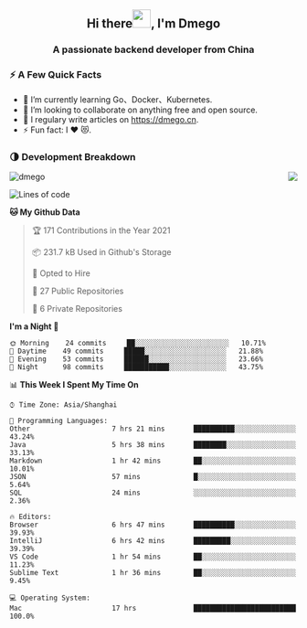 <h2 align="center">Hi there<img src="https://cdn.jsdelivr.net/gh/dmego/images/img/Hi.gif" height="32" />, I'm Dmego </h2>
<h3 align="center">A passionate backend developer from China</h3>

### ⚡️ A Few Quick Facts

<ul>
    <li> 🌱 I’m currently learning Go、Docker、Kubernetes.</li>
    <li> 👯 I’m looking to collaborate on anything free and open source.</li>
    <li> 📝 I regulary write articles on <a href="https://dmego.cn">https://dmego.cn</a>.</li>
    <li> ⚡ Fun fact: I ❤️ 😻.</li>
</ul>

### 🌗 Development Breakdown

<img src="https://komarev.com/ghpvc/?username=dmego" alt="dmego" />

<img align="right" src="https://github-readme-stats.vercel.app/api?username=dmego&show_icons=true&icon_color=1573B3&hide_title=true&text_color=718096&bg_color=00000000&hide_border=true"/>

<!--START_SECTION:waka-->
![Lines of code](https://img.shields.io/badge/From%20Hello%20World%20I%27ve%20Written-228294%20lines%20of%20code-blue)

**🐱 My Github Data** 

> 🏆 171 Contributions in the Year 2021
 > 
> 📦 231.7 kB Used in Github's Storage 
 > 
> 💼 Opted to Hire
 > 
> 📜 27 Public Repositories 
 > 
> 🔑 6 Private Repositories  
 > 
**I'm a Night 🦉** 

```text
🌞 Morning    24 commits     ██░░░░░░░░░░░░░░░░░░░░░░░   10.71% 
🌆 Daytime    49 commits     █████░░░░░░░░░░░░░░░░░░░░   21.88% 
🌃 Evening    53 commits     ██████░░░░░░░░░░░░░░░░░░░   23.66% 
🌙 Night      98 commits     ███████████░░░░░░░░░░░░░░   43.75%

```


📊 **This Week I Spent My Time On** 

```text
⌚︎ Time Zone: Asia/Shanghai

💬 Programming Languages: 
Other                    7 hrs 21 mins       ██████████░░░░░░░░░░░░░░░   43.24% 
Java                     5 hrs 38 mins       ████████░░░░░░░░░░░░░░░░░   33.13% 
Markdown                 1 hr 42 mins        ██░░░░░░░░░░░░░░░░░░░░░░░   10.01% 
JSON                     57 mins             █░░░░░░░░░░░░░░░░░░░░░░░░   5.64% 
SQL                      24 mins             ░░░░░░░░░░░░░░░░░░░░░░░░░   2.36%

🔥 Editors: 
Browser                  6 hrs 47 mins       ██████████░░░░░░░░░░░░░░░   39.93% 
IntelliJ                 6 hrs 42 mins       █████████░░░░░░░░░░░░░░░░   39.39% 
VS Code                  1 hr 54 mins        ██░░░░░░░░░░░░░░░░░░░░░░░   11.23% 
Sublime Text             1 hr 36 mins        ██░░░░░░░░░░░░░░░░░░░░░░░   9.45%

💻 Operating System: 
Mac                      17 hrs              █████████████████████████   100.0%

```


<!--END_SECTION:waka-->
